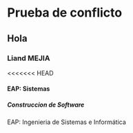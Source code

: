 # Prueba de conflicto
## Hola
### Liand MEJIA
<<<<<<< HEAD
#### EAP: Sistemas
##### Construccion de Software

EAP: Ingenieria de Sistemas e Informática

